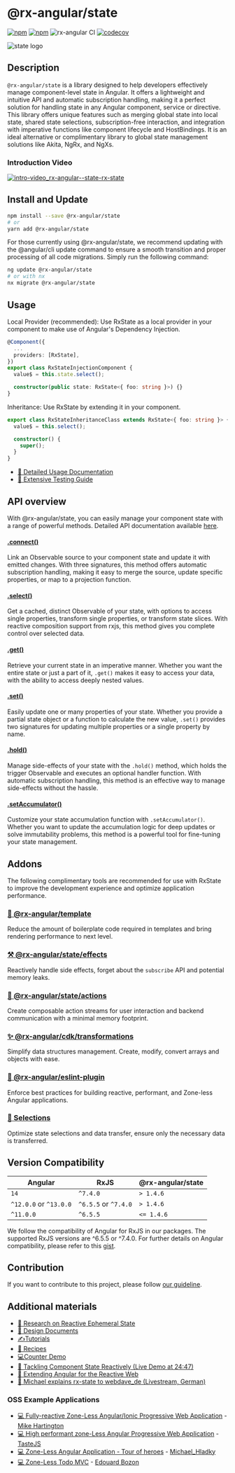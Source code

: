 # @rx-angular/state

[![npm](https://img.shields.io/npm/v/%40rx-angular%2Fstate.svg)](https://www.npmjs.com/package/%40rx-angular%2Fstate)
[![npm](https://img.shields.io/npm/dt/%40rx-angular%2Fstate.svg)](https://www.npmjs.com/package/%40rx-angular%2Fstate)
![rx-angular CI](https://github.com/rx-angular/rx-angular/workflows/rx-angular%20CI/badge.svg?branch=main)
[![codecov](https://codecov.io/gh/rx-angular/rx-angular/branch/main/graph/badge.svg?token=Jxy4xLJSs1&flag=state)](https://codecov.io/gh/rx-angular/rx-angular)

![state logo](https://raw.githubusercontent.com/rx-angular/rx-angular/main/libs/state/docs/images/state_logo.png)

## Description

`@rx-angular/state` is a library designed to help developers effectively manage component-level state in Angular.
It offers a lightweight and intuitive API and automatic subscription handling, making it a perfect solution for handling state in any Angular component, service or directive.
This library offers unique features such as merging global state into local state, shared state selections, subscription-free interaction, and integration with imperative functions like component lifecycle and HostBindings.
It is an ideal alternative or complimentary library to global state management solutions like Akita, NgRx, and NgXs.

### Introduction Video

[![intro-video_rx-angular--state-rx-state](https://user-images.githubusercontent.com/10064416/147395467-876ec499-645f-4f84-bde9-9bffaac22c62.PNG)](https://www.youtube.com/watch?v=CcQYj4V2IKw)

## Install and Update

```bash
npm install --save @rx-angular/state
# or
yarn add @rx-angular/state
```

For those currently using @rx-angular/state, we recommend updating with the @angular/cli update command to ensure a smooth transition and proper processing of all code migrations.
Simply run the following command:

```bash
ng update @rx-angular/state
# or with nx
nx migrate @rx-angular/state
```

## Usage

Local Provider (recommended): Use RxState as a local provider in your component to make use of Angular's Dependency Injection.

```ts
@Component({
  ...
  providers: [RxState],
})
export class RxStateInjectionComponent {
  value$ = this.state.select();

  constructor(public state: RxState<{ foo: string }>) {}
}
```

Inheritance: Use RxState by extending it in your component.

```ts
export class RxStateInheritanceClass extends RxState<{ foo: string }> {
  value$ = this.select();

  constructor() {
    super();
  }
}
```

- [📄 Detailed Usage Documentation](https://rx-angular.io/docs/state/setup)
- [🧪 Extensive Testing Guide](https://www.rx-angular.io/docs/state/testing)

## API overview

With @rx-angular/state, you can easily manage your component state with a range of powerful methods.
Detailed API documentation available [here](https://rx-angular.io/docs/state/api).

#### [.connect()](https://www.rx-angular.io/docs/state/api/rx-state#connect)

Link an Observable source to your component state and update it with emitted changes.
With three signatures, this method offers automatic subscription handling,
making it easy to merge the source, update specific properties, or map to a projection function.

#### [.select()](https://www.rx-angular.io/docs/state/api/rx-state#select)

Get a cached, distinct Observable of your state, with options to access single properties, transform single properties, or transform state slices.
With reactive composition support from rxjs, this method gives you complete control over selected data.

#### [.get()](https://www.rx-angular.io/docs/state/api/rx-state#get)

Retrieve your current state in an imperative manner.
Whether you want the entire state or just a part of it, `.get()` makes it easy to access your data,
with the ability to access deeply nested values.

#### [.set()](https://www.rx-angular.io/docs/state/api/rx-state#set)

Easily update one or many properties of your state. Whether you provide a partial state object or a function to calculate the new value,
`.set()` provides two signatures for updating multiple properties or a single property by name.

#### [.hold()](https://www.rx-angular.io/docs/state/api/rx-state#hold)

Manage side-effects of your state with the `.hold()` method, which holds the trigger Observable and executes an optional handler function.
With automatic subscription handling, this method is an effective way to manage side-effects without the hassle.

#### [.setAccumulator()](https://www.rx-angular.io/docs/state/api/rx-state#setaccumulator)

Customize your state accumulation function with `.setAccumulator()`.
Whether you want to update the accumulation logic for deep updates or solve immutability problems, this method is a powerful tool for fine-tuning your state management.

## Addons

The following complimentary tools are recommended for use with RxState to improve the development experience and optimize application performance.

### [🚀 @rx-angular/template](https://www.rx-angular.io/docs/template)

Reduce the amount of boilerplate code required in templates and bring rendering performance to next level.

### [⚒️ @rx-angular/state/effects](https://rx-angular.io/docs/state/effects)

Reactively handle side effects, forget about the `subscribe` API and potential memory leaks.

### [📡 @rx-angular/state/actions](https://rx-angular.io/docs/state/actions)

Create composable action streams for user interaction and backend communication with a minimal memory footprint.

### [✨ @rx-angular/cdk/transformations](https://www.rx-angular.io/docs/cdk/api/transformation-helpers)

Simplify data structures management. Create, modify, convert arrays and objects with ease.

### [🔬 @rx-angular/eslint-plugin](https://www.rx-angular.io/docs/eslint-plugin)

Enforce best practices for building reactive, performant, and Zone-less Angular applications.

### [🧩 Selections](https://www.rx-angular.io/docs/state/api/rxjs-operators)

Optimize state selections and data transfer, ensure only the necessary data is transferred.

## Version Compatibility

| Angular                | RxJS                 | @rx-angular/state |
| ---------------------- | -------------------- | ----------------- |
| `14`                   | `^7.4.0`             | `> 1.4.6`         |
| `^12.0.0` or `^13.0.0` | `^6.5.5` or `^7.4.0` | `> 1.4.6`         |
| `^11.0.0`              | `^6.5.5`             | `<= 1.4.6`        |

We follow the compatibility of Angular for RxJS in our packages.
The supported RxJS versions are ^6.5.5 or ^7.4.0.
For further details on Angular compatibility, please refer to this [gist](https://gist.github.com/LayZeeDK/c822cc812f75bb07b7c55d07ba2719b3).

## Contribution

If you want to contribute to this project, please follow [our guideline](https://github.com/rx-angular/rx-angular/blob/main/CONTRIBUTING.md).

## Additional materials

- [💾 Research on Reactive Ephemeral State](https://dev.to/rxjs/research-on-reactive-ephemeral-state-in-component-oriented-frameworks-38lk)
- [📜 Design Documents](https://hackmd.io/wVkWRc3XQWmtM6YcktRTrA)
- [✍️Tutorials](https://www.rx-angular.io/docs/state/tutorials/basic-tutorial/setup)
- [🍳 Recipes](https://rx-angular.io/docs/state/recipes/use-rxstate-as-global-state)
- [💻Counter Demo](https://stackblitz.com/edit/rx-angular-state-counter-demo?file=src%2Fapp%2Fcounter%2Fcounter.component.ts)
- [🎥 Tackling Component State Reactively (Live Demo at 24:47)](https://www.youtube.com/watch?v=I8uaHMs8rw0)
- [🎥 Extending Angular for the Reactive Web](https://youtu.be/pkN6CeZ8h_U?t=5913)
- [🎥 Michael explains rx-state to webdave_de (Livestream, German)](https://youtu.be/cKUFcY8QkYM)

### OSS Example Applications

- [‍💻 Fully-reactive Zone-Less Angular/Ionic Progressive Web Application](https://startrack-ng.web.app/search) - [Mike Hartington](https://twitter.com/mhartington)
- [‍💻 High performant zone-Less Angular Progressive Web Application](https://angular-movies-a12d3.web.app/list/category/popular) - [TasteJS](https://github.com/tastejs/angular-movies)
- [‍💻 Zone-Less Angular Application - Tour of heroes](https://github.com/BioPhoton/tour-of-heroes) - [Michael_Hladky](https://twitter.com/Michael_Hladky)
- [‍💻 Zone-Less Todo MVC](https://github.com/edbzn/rx-angular-todo-mvc) - [Edouard Bozon](https://twitter.com/edbzn)
